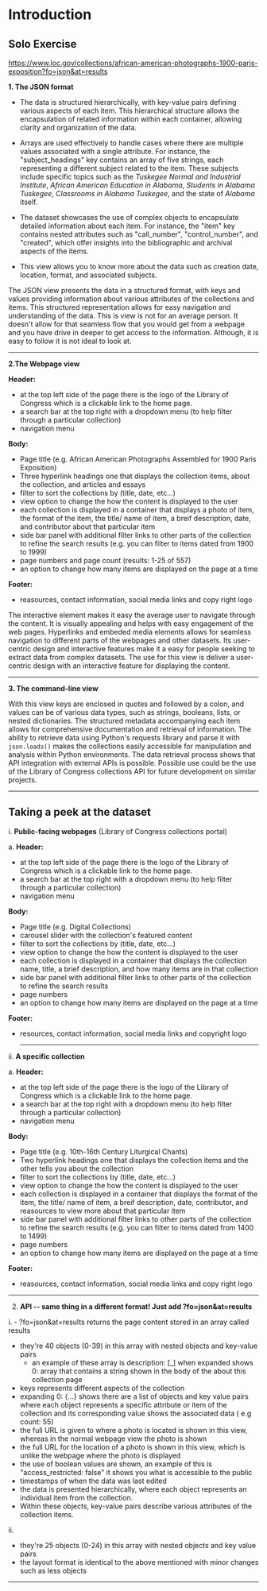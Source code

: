 # Introduction


## Solo Exercise
https://www.loc.gov/collections/african-american-photographs-1900-paris-exposition?fo=json&at=results

**1. The JSON format**
   -  The data is structured hierarchically, with key-value pairs defining various aspects of each item. This hierarchical structure allows the encapsulation of related information within each container, allowing clarity and organization of the data.
  
   - Arrays are used effectively to handle cases where there are multiple values associated with a single attribute. For instance, the "subject_headings"  key contains an array of five strings, each representing a different subject related to the item. These subjects include specific topics such as the *Tuskegee Normal and Industrial Institute*, *African American Education in Alabama*, *Students in Alabama Tuskegee*, *Classrooms in Alabama Tuskegee*, and the state of *Alabama* itself.
     
   - The dataset showcases the use of complex objects to encapsulate detailed information about each item. For instance, the "item" key contains nested attributes such as "call_number", "control_number", and "created", which offer insights into the bibliographic and archival aspects of the items.
     
- This view allows you to know more about the data such as creation date, location, format, and associated subjects.

 The JSON view presents the data in a structured format, with keys and values providing information about various attributes of the collections and items. This structured representation allows for easy navigation and understanding of the data. This is view is not for an average person. It doesn't allow for that seamless flow that you would get from a webpage and you have drive in deeper to get access to the information. Although, it is easy to follow it is not ideal to look at.
  
  ------
  
**2.The Webpage view**

**Header:**
   - at the top left side of the page there is the logo of the Library of Congress which is a clickable link to the home page.
   - a search bar at the top right with a dropdown menu (to help filter through a particular collection)
   - navigation menu

**Body:** 
- Page title (e.g. African American Photographs Assembled for 1900 Paris Exposition)
- Three hyperlink headings one that displays the collection items, about the collection, and articles and essays
- filter to sort the collections by (title, date, etc...)
- view option to change the how the content is displayed to the user
- each collection is displayed in a container that displays a photo of item, the format of the item, the title/ name of item, a breif description, date, and contributor about that particular item
- side bar panel with additional filter links to other parts of the collection to refine the search results (e.g. you can filter to items dated from 1900 to 1999)
- page numbers and page count (results: 1-25 of 557)
- an option to change how many items are displayed on the page at a time 

**Footer:** 
- reasources, contact information, social media links and copy right logo
  
The interactive element makes it easy the average user to navigate through the content. It is visually appealing and helps with easy engagement of the web pages. Hyperlinks and embeded media elements allows for seamless navigation to different parts of the webpages and other datasets. Its user-centric design and interactive features make it a easy for people seeking to extract data from complex datasets. The use for this view is deliver a user-centric design with an interactive feature for displaying the content.

-----

**3. The command-line view**

With this view keys are enclosed in quotes and followed by a colon, and values can be of various data types, such as strings, booleans, lists, or nested dictionaries. The structured metadata accompanying each item allows for comprehensive documentation and retrieval of information.  The ability to retrieve data using Python's requests library and parse it with `json.loads()` makes the collections easily accessible for manipulation and analysis within Python environments. The data retrieval process shows that API integration with external APIs is possible. Possible use could be the use of the Library of Congress collections API for future development on similar projects. 




------

## Taking a peek at the dataset

i. **Public-facing webpages** (Library of Congress collections portal)
   
 a.
   **Header:**
   - at the top left side of the page there is the logo of the Library of Congress which is a clickable link to the home page.
   - a search bar at the top right with a dropdown menu (to help filter through a particular collection)
   - navigation menu

**Body:** 
- Page title (e.g. Digital Collections)
- carousel slider with the collection's featured content
- filter to sort the collections by (title, date, etc...)
- view option to change the how the content is displayed to the user
- each collection is displayed in a container that displays the collection name, title, a brief description, and how many items are in that collection
- side bar panel with additional filter links to other parts of the collection to refine the search results
- page numbers
- an option to change how many items are displayed on the page at a time 

**Footer:** 
- resources, contact information, social media links and copyright logo

  ------

ii. **A specific collection**

a.  **Header:**
   - at the top left side of the page there is the logo of the Library of Congress which is a clickable link to the home page.
   - a search bar at the top right with a dropdown menu (to help filter through a particular collection)
   - navigation menu

**Body:** 
- Page title (e.g. 10th-16th Century Liturgical Chants)
- Two hyperlink headings one that displays the collection items and the other tells you about the collection 
- filter to sort the collections by (title, date, etc...)
- view option to change the how the content is displayed to the user
- each collection is displayed in a container that displays the format of the item, the title/ name of item, a breif description, date, contributor, and reasources to view more about that particular item
- side bar panel with additional filter links to other parts of the collection to refine the search results (e.g. you can filter to items dated from 1400 to 1499)
- page numbers
- an option to change how many items are displayed on the page at a time 

**Footer:** 
- reasources, contact information, social media links and copy right logo
------

2. **API -- same thing in a different format! Just add ?fo=json&at=results**

i. - ?fo=json&at=results returns the page content stored in an array called results
- they're 40 objects (0-39) in this array with nested objects and key-value pairs
    - an example of these array is description: [_] when expanded shows 0: array that contains a string shown in the body of the about this collection page
- keys represents different aspects of the collection
- expanding 0: {...} shows there are a list of objects and key value pairs where each object represents a specific attribute or item of the collection and its corresponding value shows the associated data ( e.g count: 55)
- the full URL is given to where a photo is located is shown in this view, whereas in the normal webpage view the photo is shown
- the full URL for the location of a photo is shown in this view, which is unlike the webpage where the photo is displayed
- the use of boolean values are shown, an example of this is "access_restricted: false" it shows you what is accessible to the public 
- timestamps of when the data was last edited
- the data is presented hierarchically, where each object represents an individual item from the collection.
- Within these objects, key-value pairs describe various attributes of the collection items.  
   
ii.
- they're 25 objects (0-24) in this array with nested objects and key value pairs
- the layout format is identical to the above mentioned with minor changes such as less objects 
-----








